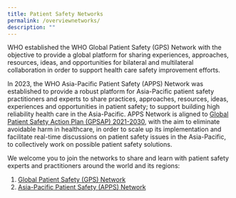 ```yaml
---
title: Patient Safety Networks
permalink: /overviewnetworks/
description: ""
---
```

WHO established the WHO Global Patient Safety (GPS) Network with the objective to provide a global platform for sharing experiences, approaches, resources, ideas, and opportunities for bilateral and multilateral collaboration in order to support health care safety improvement efforts.

In 2023, the WHO Asia-Pacific Patient Safety (APPS) Network was established to provide a robust platform for Asia-Pacific patient safety practitioners and experts to share practices, approaches, resources, ideas, experiences and opportunities in patient safety; to support building high reliability health care in the Asia-Pacific. APPS Network is aligned to [Global Patient Safety Action Plan (GPSAP) 2021-2030](https://www.who.int/teams/integrated-health-services/patient-safety/policy/global-patient-safety-action-plan), with the aim to eliminate avoidable harm in healthcare, in order to scale up its implementation and facilitate real-time discussions on patient safety issues in the Asia-Pacific, to collectively work on possible patient safety solutions.

We welcome you to join the networks to share and learn with patient safety experts and practitioners around the world and its regions:

1. [Global Patient Safety (GPS) Network](https://ezcollab.who.int/gpsn)
2. [Asia-Pacific Patient Safety (APPS) Network](https://ezcollab.who.int/gpsn/apps)